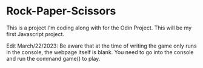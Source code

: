 # Rock-Paper-Scissors

This is a project I'm coding along with for the Odin Project. This will be my first Javascript project. 

Edit March/22/2023: Be aware that at the time of writing the game only runs in the console, the webpage itself is blank. You need to go into the console and run the command game() to play.

